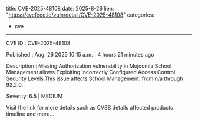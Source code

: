  
title: CVE-2025-48108
date: 2025-8-26
lien: "https://cvefeed.io/vuln/detail/CVE-2025-48108"
categories:
  - cve
---

CVE ID : CVE-2025-48108

Published :  Aug. 26
2025
10:15 a.m. | 4 hours
21 minutes ago

Description : Missing Authorization vulnerability in Mojoomla School Management allows Exploiting Incorrectly Configured Access Control Security Levels.This issue affects School Management: from n/a through 93.2.0.

Severity: 6.5 | MEDIUM

Visit the link for more details
such as CVSS details
affected products
timeline
and more...
